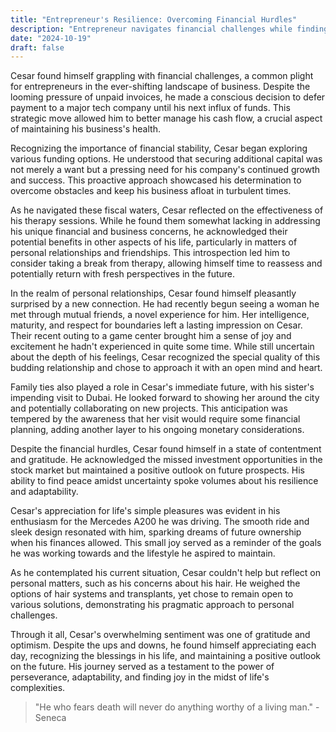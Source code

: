 ```yaml
---
title: "Entrepreneur's Resilience: Overcoming Financial Hurdles"
description: "Entrepreneur navigates financial challenges while finding personal growth and contentment."
date: "2024-10-19"
draft: false
---
```


Cesar found himself grappling with financial challenges, a common plight for entrepreneurs in the ever-shifting landscape of business. Despite the looming pressure of unpaid invoices, he made a conscious decision to defer payment to a major tech company until his next influx of funds. This strategic move allowed him to better manage his cash flow, a crucial aspect of maintaining his business's health.

Recognizing the importance of financial stability, Cesar began exploring various funding options. He understood that securing additional capital was not merely a want but a pressing need for his company's continued growth and success. This proactive approach showcased his determination to overcome obstacles and keep his business afloat in turbulent times.

As he navigated these fiscal waters, Cesar reflected on the effectiveness of his therapy sessions. While he found them somewhat lacking in addressing his unique financial and business concerns, he acknowledged their potential benefits in other aspects of his life, particularly in matters of personal relationships and friendships. This introspection led him to consider taking a break from therapy, allowing himself time to reassess and potentially return with fresh perspectives in the future.

In the realm of personal relationships, Cesar found himself pleasantly surprised by a new connection. He had recently begun seeing a woman he met through mutual friends, a novel experience for him. Her intelligence, maturity, and respect for boundaries left a lasting impression on Cesar. Their recent outing to a game center brought him a sense of joy and excitement he hadn't experienced in quite some time. While still uncertain about the depth of his feelings, Cesar recognized the special quality of this budding relationship and chose to approach it with an open mind and heart.

Family ties also played a role in Cesar's immediate future, with his sister's impending visit to Dubai. He looked forward to showing her around the city and potentially collaborating on new projects. This anticipation was tempered by the awareness that her visit would require some financial planning, adding another layer to his ongoing monetary considerations.

Despite the financial hurdles, Cesar found himself in a state of contentment and gratitude. He acknowledged the missed investment opportunities in the stock market but maintained a positive outlook on future prospects. His ability to find peace amidst uncertainty spoke volumes about his resilience and adaptability.

Cesar's appreciation for life's simple pleasures was evident in his enthusiasm for the Mercedes A200 he was driving. The smooth ride and sleek design resonated with him, sparking dreams of future ownership when his finances allowed. This small joy served as a reminder of the goals he was working towards and the lifestyle he aspired to maintain.

As he contemplated his current situation, Cesar couldn't help but reflect on personal matters, such as his concerns about his hair. He weighed the options of hair systems and transplants, yet chose to remain open to various solutions, demonstrating his pragmatic approach to personal challenges.

Through it all, Cesar's overwhelming sentiment was one of gratitude and optimism. Despite the ups and downs, he found himself appreciating each day, recognizing the blessings in his life, and maintaining a positive outlook on the future. His journey served as a testament to the power of perseverance, adaptability, and finding joy in the midst of life's complexities.

> "He who fears death will never do anything worthy of a living man." - Seneca